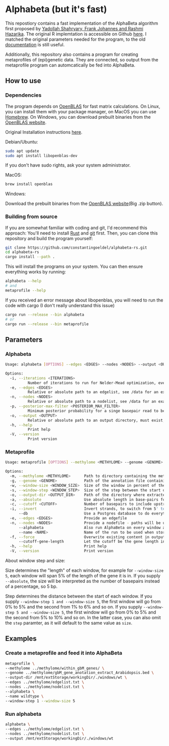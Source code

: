 # Alphabeta (but it's fast)

This repostiory contains a fast implementation of the AlphaBeta algorithm first proposed by [Yadollah Shahryary, Frank Johannes and Rashmi Hazarika](https://doi.org/10.5281/zenodo.3992612). The original R implemtation is accessible on Github [here](https://github.com/jlab-code/AlphaBeta/). I matched the original parameters needed for the program, to the old [documentation](https://github.com/jlab-code/AlphaBeta/blob/master/vignettes/AlphaBeta.pdf) is still useful.

Additionally, this repository also contains a program for creating metaprofiles of (epi)genetic data. They are connected, so output from the metaprofile program can automcatically be fed into AlphaBeta.

## How to use

### Dependencies

The program depends on [OpenBLAS](https://www.openblas.net/) for fast matrix calculations. On Linux, you can install them with your package manager, on MacOS you can use [Homebrew](https://brew.sh/). On Windows, you can download prebuilt binaries from the [OpenBLAS website](https://www.openblas.net/).

Original Installation instructions [here](https://github.com/xianyi/OpenBLAS/wiki/Precompiled-installation-packages).

Debian/Ubuntu:

```bash
sudo apt update
sudo apt install libopenblas-dev
```

If you don't have sudo rights, ask your system administrator.

MacOS:

```bash
brew install openblas
```

Windows:

Download the prebuilt binaries from the [OpenBLAS website](https://www.openblas.net/)(Big .zip button).

<!-- ### Prebuilt binaries

In the releases tab, you can find prebuilt binaries for Windows, Linux and MacOS. These should work out of the box, but if they don't, please [open an issue](https://github.com/constantingoeldel/alphabeta-rs/issues/new). You'll need to download the program for your platform, unzip it and then run it from the command line. -->

### Building from source

If you are somewhat familiar with coding and git, I'd recommend this approach: You'll need to install [Rust](https://www.rust-lang.org/tools/install) and [git](https://git-scm.com/downloads) first. Then, you can clone this repository and build the program yourself:

```bash
git clone https://github.com/constantingoeldel/alphabeta-rs.git
cd alphabeta-rs
cargo install --path .
```

This will install the programs on your system. You can then ensure everything works by running:

```bash
alphabeta --help
# and
metaprofile --help
```

If you received an error message about libopenblas, you will need to run the code with cargo (I don't really understand this issue)

```bash
cargo run --release --bin alphabeta
# or
cargo run --release --bin metaprofile
```

## Parameters

### Alphabeta

```bash
Usage: alphabeta [OPTIONS] --edges <EDGES> --nodes <NODES> --output <OUTPUT>

Options:
  -i, --iterations <ITERATIONS>
          Number of iterations to run for Nelder-Mead optimization, even 100 is enough [default: 1000]
  -e, --edges <EDGES>
          Relative or absolute path to an edgelist, see /data for an example
  -n, --nodes <NODES>
          Relative or absolute path to a nodelist, see /data for an example
  -p, --posterior-max-filter <POSTERIOR_MAX_FILTER>
          Minimum posterior probability for a singe basepair read to be included in the estimation [default: 0.99]
  -o, --output <OUTPUT>
          Relative or absolute path to an output directory, must exist, EXISTING FILES WILL BE OVERWRITTEN
  -h, --help
          Print help
  -V, --version
          Print version
```

### Metaprofile

```bash
Usage: metaprofile [OPTIONS] --methylome <METHYLOME> --genome <GENOME> --output-dir <OUTPUT_DIR>

Options:
  -m, --methylome <METHYLOME>      Path to directory containing the methlyome files from which to extract the CG-sites
  -g, --genome <GENOME>            Path of the annotation file containing information about beginning and end of gbM-genes
  -w, --window-size <WINDOW_SIZE>  Size of the window in percent of the gbM-gene length or in basepair number if --absolute is supplied [default: 5]
  -s, --window-step <WINDOW_STEP>  Size of the step between the start of each window. Default value is window-size, so no overlapp happens
  -o, --output-dir <OUTPUT_DIR>    Path of the directory where extracted segments shall be stored
  -a, --absolute                   Use absolute length in base-pairs for window size instead of percentage of gene length
  -c, --cutoff <CUTOFF>            Number of basepairs to include upstream and downstream of gene [default: 2048]
  -i, --invert                     Invert strands, to switch from 5' to 3' and vice versa
      --db                         Use a Postgres database to do everything
  -e, --edges <EDGES>              Provide an edgefile
  -n, --nodes <NODES>              Provide a nodefile - paths will be updated to match the output directory
      --alphabeta                  Also run AlphaBeta on every window after extraction, results will be stored in the same directory as the segments
      --name <NAME>                Name of the run to be used when storing the result in Postgres [default: "Instant { tv_sec: 36502, tv_nsec: 792133216 }"]
  -f, --force                      Overwrite existing content in output directory? If false (default) it will reuse existing windows
      --cutoff-gene-length         Let the cutoff be the gene length instead of a fixed number. So if the gene is 1000 bp long, the cutoff will be 1000 bp instead of 2048 bp (the default). This option takes preference over the cutoff option
  -h, --help                       Print help
  -V, --version                    Print version
```

About window step and size:

Size determines the "length" of each window, for example for `--window-size 5`, each window will span 5% of the length of the gene it is in. If you supply `--absolute`, the size will be interpreted as the number of basepairs instead of a percentage, so 5 bp.

Step determines the distance between the start of each window. If you supply `--window-step 1 and --window-size 5`, the first window will go from 0% to 5% and the second from 1% to 6% and so on. If you supply `--window-step 5 and --window-size 5`, the first window will go from 0% to 5% and the second from 5% to 10% and so on. In the latter case, you can also omit the `step` paramter, as it will default to the same value as `size`.

## Examples

### Create a metaprofile and feed it into AlphaBeta

```bash
metaprofile \
--methylome ../methylome/within_gbM_genes/ \
--genome ../methylome/gbM_gene_anotation_extract_Arabidopsis.bed \
--output-dir /mnt/extStorage/workingDir/./windows/wt \
--edges ../methylome/edgelist.txt \
--nodes ../methylome/nodelist.txt \
--alphabeta \
--name wildtype \
--window-step 1 --window-size 5
```

### Run alphabeta

```bash
alphabeta \
--edges ../methylome/edgelist.txt \
--nodes ../methylome/nodelist.txt \
--output /mnt/extStorage/workingDir/./windows/wt
```
